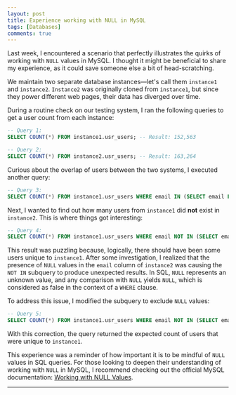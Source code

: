 ```yaml
---
layout: post
title: Experience working with NULL in MySQL
tags: [Databases]
comments: true
---
```

Last week, I encountered a scenario that perfectly illustrates the quirks of working with `NULL` values in MySQL. I thought it might be beneficial to share my experience, as it could save someone else a bit of head-scratching.

We maintain two separate database instances—let's call them `instance1` and `instance2`. `Instance2` was originally cloned from `instance1`, but since they power different web pages, their data has diverged over time.

During a routine check on our testing system, I ran the following queries to get a user count from each instance:

```sql
-- Query 1:
SELECT COUNT(*) FROM instance1.usr_users; -- Result: 152,563

-- Query 2:
SELECT COUNT(*) FROM instance2.usr_users; -- Result: 163,264
```

Curious about the overlap of users between the two systems, I executed another query:

```sql
-- Query 3:
SELECT COUNT(*) FROM instance1.usr_users WHERE email IN (SELECT email FROM instance2.usr_users); -- Result: 142,546
```

Next, I wanted to find out how many users from `instance1` did **not** exist in `instance2`. This is where things got interesting:

```sql
-- Query 4:
SELECT COUNT(*) FROM instance1.usr_users WHERE email NOT IN (SELECT email FROM instance2.usr_users); -- Result: 0
```

This result was puzzling because, logically, there should have been some users unique to `instance1`. After some investigation, I realized that the presence of `NULL` values in the `email` column of `instance2` was causing the `NOT IN` subquery to produce unexpected results. In SQL, `NULL` represents an unknown value, and any comparison with `NULL` yields `NULL`, which is considered as false in the context of a `WHERE` clause.

To address this issue, I modified the subquery to exclude `NULL` values:

```sql
-- Query 5:
SELECT COUNT(*) FROM instance1.usr_users WHERE email NOT IN (SELECT email FROM instance2.usr_users WHERE email IS NOT NULL);
```

With this correction, the query returned the expected count of users that were unique to `instance1`.

This experience was a reminder of how important it is to be mindful of `NULL` values in SQL queries. For those looking to deepen their understanding of working with `NULL` in MySQL, I recommend checking out the official MySQL documentation: [Working with NULL Values](https://dev.mysql.com/doc/refman/8.0/en/working-with-null.html).

---

